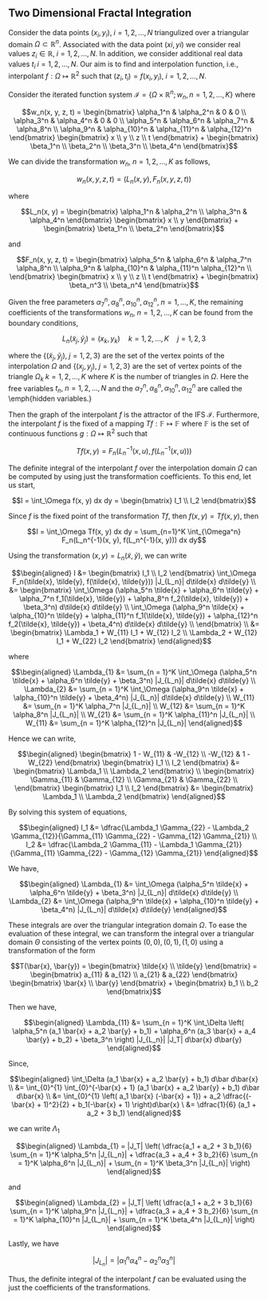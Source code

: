 ## Two Dimensional Fractal Integration 

Consider the data points $(x_i, y_i), \; i = 1, 2, \ldots, N$ triangulized over a triangular domain $\Omega \subset \mathbb{R}^n$. Associated with the data point $(xi, yi)$ we consider real values $z_i \in \mathbb{R}, \; i = 1, 2, \ldots, N$. In addition, we consider additional real data values $t_i \; i = 1, 2, \ldots, N$. Our aim is to find and interpolation function, i.e., interpolant $f: \Omega \mapsto \mathbb{R}^2$ such that $(z_i, t_i) = f(x_i, y_i), \; i = 1, 2, \ldots, N$.

Consider the iterated function system $\mathcal{I} = \{\Omega \times \mathbb{R}^n; w_n, n = 1, 2, \ldots, K\}$ where 
```math
w_n(x, y, z, t) = 
\begin{bmatrix} 
    \alpha_1^n & \alpha_2^n & 0 & 0 \\ 
    \alpha_3^n & \alpha_4^n & 0 & 0 \\ 
    \alpha_5^n & \alpha_6^n & \alpha_7^n & \alpha_8^n \\ 
    \alpha_9^n & \alpha_{10}^n & \alpha_{11}^n & \alpha_{12}^n 
\end{bmatrix}
\begin{bmatrix}
    x \\ y \\ z \\ t 
\end{bmatrix}
+ 
\begin{bmatrix} 
    \beta_1^n \\
    \beta_2^n \\
    \beta_3^n \\
    \beta_4^n
\end{bmatrix}
```
We can divide the transformation $w_n, \; n = 1, 2, \ldots, K$ as follows,
```math 
w_n(x, y, z, t) = (L_n(x, y), F_n(x, y, z, t))
```
where 
```math 
L_n(x, y) = 
\begin{bmatrix} 
    \alpha_1^n & \alpha_2^n \\ 
    \alpha_3^n & \alpha_4^n 
\end{bmatrix}
\begin{bmatrix}
    x \\ y 
\end{bmatrix}
+ 
\begin{bmatrix} 
    \beta_1^n \\
    \beta_2^n 
\end{bmatrix}
```
and 
```math 
F_n(x, y, z, t) = 
\begin{bmatrix} 
    \alpha_5^n & \alpha_6^n & \alpha_7^n \alpha_8^n \\
    \alpha_9^n & \alpha_{10}^n & \alpha_{11}^n \alpha_{12}^n \\
\end{bmatrix}
\begin{bmatrix}
    x \\ y \\ z \\ t 
\end{bmatrix}
+ 
\begin{bmatrix}
    \beta_n^3 \\ \beta_n^4
\end{bmatrix}
```
Given the free parameters $\alpha_7^n, \alpha_8^n, \alpha_{10}^n, \alpha_{12}^n, \; n = 1, \ldots, K$, the remaining coefficients of the transformations $w_n, \; n = 1, 2, \ldots, K$ can be found from the boundary conditions, 
```math 
L_n(\tilde{x}_j, \tilde{y}_j) = (x_k, y_k) \quad k = 1, 2, \ldots, K \quad j = 1, 2, 3
```
where the $\{(\tilde{x}_j, \tilde{y}_j), \; j = 1, 2, 3\}$ are the set of the vertex points of the interpolation $\Omega$ and $\{(x_j, y_j), \; j = 1, 2, 3\}$ are the set of vertex points of the triangle $\Omega_k \; k = 1, 2, \ldots, K$ where $K$ is the number of triangles in $\Omega$. Here the free variables $t_n, \; n = 1, 2, \ldots, N$ and the $\alpha_7^n, \alpha_8^n, \alpha_{10}^n, \alpha_{12}^n$ are called the \emph{hidden variables.}

Then the graph of the interpolant $f$ is the attractor of the IFS $\mathcal{I}$. Furthermore, the interpolant $f$ is the fixed of a mapping $Tf: \mathbb{F} \mapsto \mathbb{F}$ where $\mathbb{F}$ is the set of continuous functions $g: \Omega \mapsto \mathbb{R}^2$ such that 
```math 
Tf(x, y) = F_n(L_n^{-1}(x, u), f(L_n^{-1}(x, u)))
```

The definite integral of the interpolant $f$ over the interpolation domain $\Omega$ can be computed by using just the transformation coefficients. To this end, let us start, 
```math 
I = 
\int_\Omega f(x, y) dx dy = 
\begin{bmatrix}
    I_1 \\ 
    I_2 
\end{bmatrix}
```
Since $f$ is the fixed point of the transformation $Tf$, then $f(x,y) = Tf(x, y)$, then 
```math 
I = 
\int_\Omega Tf(x, y) dx dy = \sum_{n=1}^K \int_{\Omega^n} F_n(L_n^{-1}(x, y), f(L_n^{-1}(x, y))) dx dy
```
Using the transformation $(x, y) = L_n(\tilde{x}, \tilde{y})$, we can write 
```math 
\begin{aligned}
I &= 
\begin{bmatrix} 
    I_1 \\ 
    I_2 
\end{bmatrix}
\int_\Omega F_n(\tilde{x}, \tilde{y}, f(\tilde{x}, \tilde{y})) |J_{L_n}| d\tilde{x} d\tilde{y} \\ 
&= 
\begin{bmatrix}
\int_\Omega (\alpha_5^n \tilde{x} + \alpha_6^n \tilde{y} + \alpha_7^n f_1(\tilde{x}, \tilde{y}) + \alpha_8^n f_2(\tilde{x}, \tilde{y}) + \beta_3^n) d\tilde{x} d\tilde{y} \\
\int_\Omega (\alpha_9^n \tilde{x} + \alpha_{10}^n \tilde{y} + \alpha_{11}^n f_1(\tilde{x}, \tilde{y}) + \alpha_{12}^n f_2(\tilde{x}, \tilde{y}) + \beta_4^n) d\tilde{x} d\tilde{y} \\
\end{bmatrix} \\ 
&= 
\begin{bmatrix} 
\Lambda_1 + W_{11} I_1 + W_{12} I_2 \\ 
\Lambda_2 + W_{12} I_1 + W_{22} I_2  
\end{bmatrix}
\end{aligned}
```
where 
```math 
\begin{aligned}
\Lambda_{1} &= \sum_{n = 1}^K \int_\Omega (\alpha_5^n \tilde{x} + \alpha_6^n \tilde{y} + \beta_3^n) |J_{L_n}| d\tilde{x} d\tilde{y}  \\
\Lambda_{2} &= \sum_{n = 1}^K \int_\Omega (\alpha_9^n \tilde{x} + \alpha_{10}^n \tilde{y} + \beta_4^n) |J_{L_n}| d\tilde{x} d\tilde{y}  \\ 
W_{11} &= \sum_{n = 1}^K \alpha_7^n |J_{L_n}|  \\ 
W_{12} &= \sum_{n = 1}^K \alpha_8^n |J_{L_n}|  \\ 
W_{21} &= \sum_{n = 1}^K \alpha_{11}^n |J_{L_n}|  \\ 
W_{11} &= \sum_{n = 1}^K \alpha_{12}^n |J_{L_n}| 
\end{aligned}
```
Hence we can write, 
```math 
\begin{aligned}
\begin{bmatrix} 
1 - W_{11} & -W_{12} \\ 
-W_{12} & 1 - W_{22} 
\end{bmatrix} 
\begin{bmatrix}
    I_1 \\ 
    I_2
\end{bmatrix} 
&= 
\begin{bmatrix}
\Lambda_1 \\ 
\Lambda_2
\end{bmatrix} \\ 
\begin{bmatrix} 
\Gamma_{11} & \Gamma_{12} \\ 
\Gamma_{21} & \Gamma_{22} \\ 
\end{bmatrix}
\begin{bmatrix} 
I_1 \\ I_2
\end{bmatrix}
&= 
\begin{bmatrix} 
\Lambda_1 \\ 
\Lambda_2
\end{bmatrix}
\end{aligned}
```
By solving this system of equations,
```math 
\begin{aligned}
I_1 &= \dfrac{\Lambda_1 \Gamma_{22} - \Lambda_2 \Gamma_{12}}{\Gamma_{11} \Gamma_{22} - \Gamma_{12} \Gamma_{21}} \\ 
I_2 &= \dfrac{\Lambda_2 \Gamma_{11} - \Lambda_1 \Gamma_{21}}{\Gamma_{11} \Gamma_{22} - \Gamma_{12} \Gamma_{21}} 
\end{aligned}
```
We have, 
```math 
\begin{aligned} 
\Lambda_{1} &= \int_\Omega (\alpha_5^n \tilde{x} + \alpha_6^n \tilde{y} + \beta_3^n) |J_{L_n}| d\tilde{x} d\tilde{y} \\ 
\Lambda_{2} &= \int_\Omega (\alpha_9^n \tilde{x} + \alpha_{10}^n \tilde{y} + \beta_4^n) |J_{L_n}| d\tilde{x} d\tilde{y} 
\end{aligned}
```
These integrals are over the triangular integration domain $\Omega$. To ease the evaluation of these integral, we can transform the integral over a triangular domain $\Theta$ consisting of the vertex points $(0,0), (0, 1), (1, 0)$ using a transformation of the form 
```math 
T(\bar{x}, \bar{y}) = 
\begin{bmatrix} 
    \tilde{x} \\ \tilde{y} 
\end{bmatrix} = 
\begin{bmatrix}
a_{11} & a_{12} \\ 
a_{21} & a_{22} 
\end{bmatrix}
\begin{bmatrix} 
    \bar{x} \\ \bar{y} 
\end{bmatrix}
+ 
\begin{bmatrix} 
    b_1 \\ b_2 
\end{bmatrix}
```
Then we have, 
```math 
\begin{aligned} 
\Lambda_{11} 
    &= \sum_{n = 1}^K  \int_\Delta \left( \alpha_5^n (a_1 \bar{x} + a_2 \bar{y} + b_1) + \alpha_6^n (a_3 \bar{x} + a_4 \bar{y} + b_2) + \beta_3^n  \right) |J_{L_n}| |J_T| d\bar{x} d\bar{y}
\end{aligned}
```
Since, 
```math 
\begin{aligned} 
\int_\Delta (a_1 \bar{x} + a_2 \bar{y} + b_1) d\bar d\bar{x} \\
    &= \int_{0}^{1} \int_{0}^{-\bar{x} + 1}  (a_1 \bar{x} + a_2 \bar{y} + b_1) d\bar d\bar{x}  \\ 
    &= \int_{0}^{1} \left( a_1 \bar{x} (-\bar{x} + 1}) + a_2 \dfrac{(-\bar{x} + 1)^2}{2} + b_1(-\bar{x} + 1) \right)d\bar{x} \
    &= \dfrac{1}{6} (a_1 + a_2 + 3 b_1) 
\end{aligned}
```
we can write $\Lambda_{1}$
```math 
\begin{aligned} 
\Lambda_{1} = |J_T| \left( 
    \dfrac{a_1 + a_2 + 3 b_1}{6} \sum_{n = 1}^K \alpha_5^n |J_{L_n}| + 
    \dfrac{a_3 + a_4 + 3 b_2}{6} \sum_{n = 1}^K \alpha_6^n |J_{L_n}| + 
    \sum_{n = 1}^K \beta_3^n |J_{L_n}|  
    \right) 
\end{aligned}
```
and 
```math 
\begin{aligned} 
\Lambda_{2} = |J_T| \left( 
    \dfrac{a_1 + a_2 + 3 b_1}{6} \sum_{n = 1}^K \alpha_9^n |J_{L_n}| + 
    \dfrac{a_3 + a_4 + 3 b_2}{6} \sum_{n = 1}^K \alpha_{10}^n |J_{L_n}| + 
    \sum_{n = 1}^K \beta_4^n |J_{L_n}|  
    \right) 
\end{aligned}
```
Lastly, we have 
```math 
    |J_{L_n}| = |\alpha_1^n \alpha_4^n - \alpha_2^n \alpha_3^n|
```
Thus, the definite integral of the interpolant $f$ can be evaluated using the just the coefficients of the transformations. 